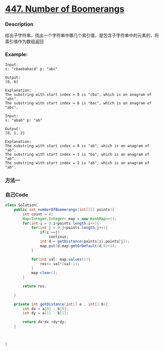 # [447. Number of Boomerangs](https://leetcode.com/problems/number-of-boomerangs/description/)


### Description

给出子字符串，找出一个字符串中哪几个索引值，是包含子字符串中的元素的，将索引值作为数组返回

### Example:
 

    Input:
    s: "cbaebabacd" p: "abc"

    Output:
    [0, 6]

    Explanation:
    The substring with start index = 0 is "cba", which is an anagram of "abc".
    The substring with start index = 6 is "bac", which is an anagram of "abc".

    Input:
    s: "abab" p: "ab"

    Output:
    [0, 1, 2]

    Explanation:
    The substring with start index = 0 is "ab", which is an anagram of "ab".
    The substring with start index = 1 is "ba", which is an anagram of "ab".
    The substring with start index = 2 is "ab", which is an anagram of "ab".
### 方法一


### 自己Code
 



```java
class Solution{
    public int numberOfBoomerangs(int[][] points){
        int count = 0;
        Map<Integer,Integer> map = new HashMap<>();
        for(int i = 0;i<points.length;i++){
            for(int j = 0;j<points.length;j++){
                if(i ==j)
                    continus;
                int d = getDistance(points[i],points[j]);
                map.put(d,map.getOrDefault(d,0)+1);
            }

            for(int val: map.values()){
                res+= val*(val-1);
            }
            map.clear();
        }

        return res;
        
    }

    private int getDistance(int[] a , int[] b){
        int dx = a[0] - b[0];
        int dy = a[1] - b[1];

        return dx*dx +dy*dy;
    }


    
}
```
